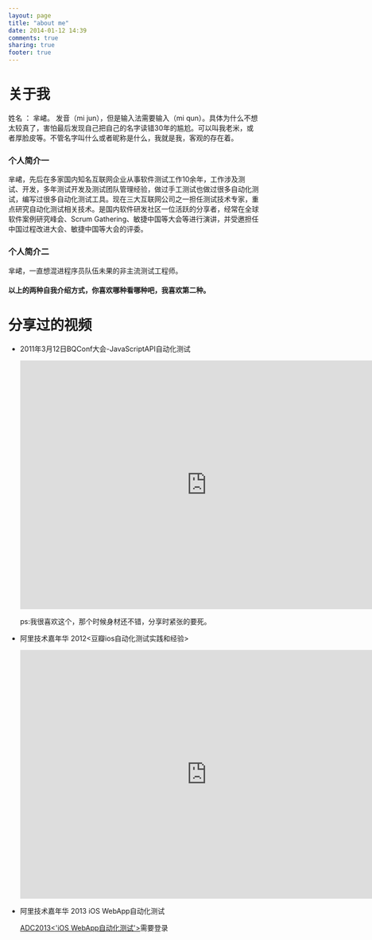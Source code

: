 ```yaml
---
layout: page
title: "about me"
date: 2014-01-12 14:39
comments: true
sharing: true
footer: true
---
```


# 关于我
姓名 ： 芈峮。  发音（mi jun），但是输入法需要输入（mi qun）。具体为什么不想太较真了，害怕最后发现自己把自己的名字读错30年的尴尬。可以叫我老米，或者厚脸皮等。不管名字叫什么或者昵称是什么，我就是我，客观的存在着。


### 个人简介一
芈峮，先后在多家国内知名互联网企业从事软件测试工作10余年，工作涉及测试、开发，多年测试开发及测试团队管理经验，做过手工测试也做过很多自动化测试，编写过很多自动化测试工具。现在三大互联网公司之一担任测试技术专家，重点研究自动化测试相关技术。是国内软件研发社区一位活跃的分享者，经常在全球软件案例研究峰会、Scrum Gathering、敏捷中国等大会等进行演讲，并受邀担任中国过程改进大会、敏捷中国等大会的评委。

### 个人简介二
芈峮，一直想混进程序员队伍未果的非主流测试工程师。


#### 以上的两种自我介绍方式，你喜欢哪种看哪种吧，我喜欢第二种。


# 分享过的视频

*   2011年3月12日BQConf大会-JavaScriptAPI自动化测试

	<iframe height=500 width=750 src="http://player.youku.com/embed/XMjU2NzAyNTMy" frameborder=0 allowfullscreen></iframe>

	ps:我很喜欢这个，那个时候身材还不错，分享时紧张的要死。

*   阿里技术嘉年华 2012<豆瓣ios自动化测试实践和经验>

	<iframe height=500 width=750 src="http://player.youku.com/embed/XNDM0NDg5MzIw" frameborder=0 allowfullscreen></iframe>

*   阿里技术嘉年华 2013 iOS WebApp自动化测试

	[ADC2013<'iOS WebApp自动化测试'>](http://adc.alibabatech.org/carnival/history/schedule/2013/detail/main/234?video=1)需要登录



